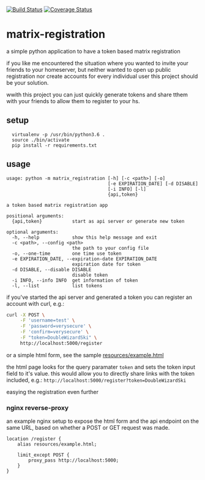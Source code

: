 [![Build Status](https://travis-ci.org/ZerataX/matrix-registration.svg?branch=master)](https://travis-ci.org/ZerataX/matrix-registration) [![Coverage Status](https://coveralls.io/repos/github/ZerataX/matrix-registration/badge.svg)](https://coveralls.io/github/ZerataX/matrix-registration)
# matrix-registration

a simple python application to have a token based matrix registration

if you like me encountered the situation where you wanted to invite your friends to your homeserver, but neither wanted to open up public registration nor create accounts for every individual user this project should be your solution.

wwith this project you can just quickly generate tokens and share tthem with your friends to allow them to register to your hs.

## setup
```
  virtualenv -p /usr/bin/python3.6 .
  source ./bin/activate
  pip install -r requirements.txt
```

## usage
```
usage: python -m matrix_registration [-h] [-c <path>] [-o]
                                     [-e EXPIRATION_DATE] [-d DISABLE]
                                     [-i INFO] [-l]
                                     {api,token}

a token based matrix registration app

positional arguments:
  {api,token}           start as api server or generate new token

optional arguments:
  -h, --help            show this help message and exit
  -c <path>, --config <path>
                        the path to your config file
  -o, --one-time        one time use token
  -e EXPIRATION_DATE, --expiration-date EXPIRATION_DATE
                        expiration date for token
  -d DISABLE, --disable DISABLE
                        disable token
  -i INFO, --info INFO  get information of token
  -l, --list            list tokens
```

if you've started the api server and generated a token you can register an account with curl, e.g.:
```bash
curl -X POST \
     -F 'username=test' \
     -F 'password=verysecure' \
     -F 'confirm=verysecure' \
     -F "token=DoubleWizardSki" \
     http://localhost:5000/register
```
or a simple html form, see the sample [resources/example.html](resources/example.html)

the html page looks for the query paramater `token` and sets the token input field to it's value. this would allow you to directly share links with the token included, e.g.:
`http://localhost:5000/register?token=DoubleWizardSki`

easying the registration even further

### nginx reverse-proxy
an example nginx setup to expose the html form and the api endpoint on the same URL, based on whether a POST or GET request was made.
```
location /register {
    alias resources/example.html;

    limit_except POST {
        proxy_pass http://localhost:5000;
    }
}
```
